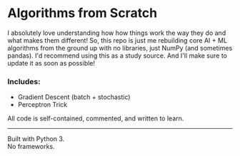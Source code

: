 # Algorithms from Scratch


I absolutely love understanding how how things work the way they do and what makes them different!
So, this repo is just me rebuilding core AI + ML algorithms from the ground up with no libraries, just NumPy (and sometimes pandas).
I'd recommend using this as a study source. And I'll make sure to update it as soon as possible!

### Includes:
- Gradient Descent (batch + stochastic)
- Perceptron Trick

All code is self-contained, commented, and written to learn.

---

Built with Python 3.  
No frameworks.
